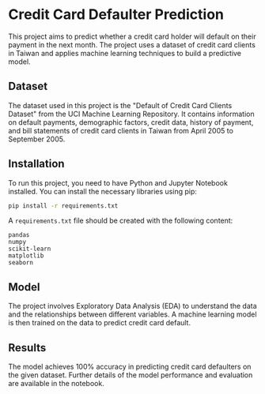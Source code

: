 # Credit Card Defaulter Prediction

This project aims to predict whether a credit card holder will default on their payment in the next month. The project uses a dataset of credit card clients in Taiwan and applies machine learning techniques to build a predictive model.

## Dataset

The dataset used in this project is the "Default of Credit Card Clients Dataset" from the UCI Machine Learning Repository. It contains information on default payments, demographic factors, credit data, history of payment, and bill statements of credit card clients in Taiwan from April 2005 to September 2005.

## Installation

To run this project, you need to have Python and Jupyter Notebook installed. You can install the necessary libraries using pip:

```bash
pip install -r requirements.txt
```

A `requirements.txt` file should be created with the following content:
```
pandas
numpy
scikit-learn
matplotlib
seaborn
```

## Model

The project involves Exploratory Data Analysis (EDA) to understand the data and the relationships between different variables. A machine learning model is then trained on the data to predict credit card default.

## Results

The model achieves 100% accuracy in predicting credit card defaulters on the given dataset. Further details of the model performance and evaluation are available in the notebook.
